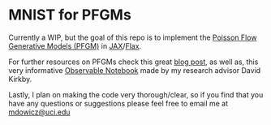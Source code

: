 # MNIST for PFGMs

Currently a WIP, but the goal of this repo is to implement the [Poisson Flow Generative Models (PFGM)](https://arxiv.org/abs/2209.11178) in [JAX](https://github.com/google/jax)/[Flax](https://github.com/google/flax). 

For further resources on PFGMs check this great [blog post](https://www.assemblyai.com/blog/an-introduction-to-poisson-flow-generative-models/), as well as, this very informative [Observable Notebook](https://observablehq.com/@dkirkby/poisson-flow) made by my research advisor David Kirkby. 

Lastly, I plan on making the code very thorough/clear, so if you find that you have any questions or suggestions please feel free to email me at mdowicz@uci.edu
